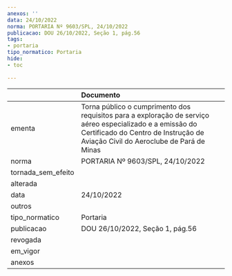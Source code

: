 ```yaml
---
anexos: ''
data: 24/10/2022
norma: PORTARIA Nº 9603/SPL, 24/10/2022
publicacao: DOU 26/10/2022, Seção 1, pág.56
tags:
- portaria
tipo_normatico: Portaria
hide: 
- toc 
 
---
```


|                    | Documento                                                                                                                                                                                    |
|:-------------------|:---------------------------------------------------------------------------------------------------------------------------------------------------------------------------------------------|
| ementa             | Torna público o cumprimento dos requisitos para a exploração de serviço aéreo especializado e a emissão do Certificado do Centro de Instrução de Aviação Civil do Aeroclube de Pará de Minas |
| norma              | PORTARIA Nº 9603/SPL, 24/10/2022                                                                                                                                                             |
| tornada_sem_efeito |                                                                                                                                                                                              |
| alterada           |                                                                                                                                                                                              |
| data               | 24/10/2022                                                                                                                                                                                   |
| outros             |                                                                                                                                                                                              |
| tipo_normatico     | Portaria                                                                                                                                                                                     |
| publicacao         | DOU 26/10/2022, Seção 1, pág.56                                                                                                                                                              |
| revogada           |                                                                                                                                                                                              |
| em_vigor           |                                                                                                                                                                                              |
| anexos             |                                                                                                                                                                                              |